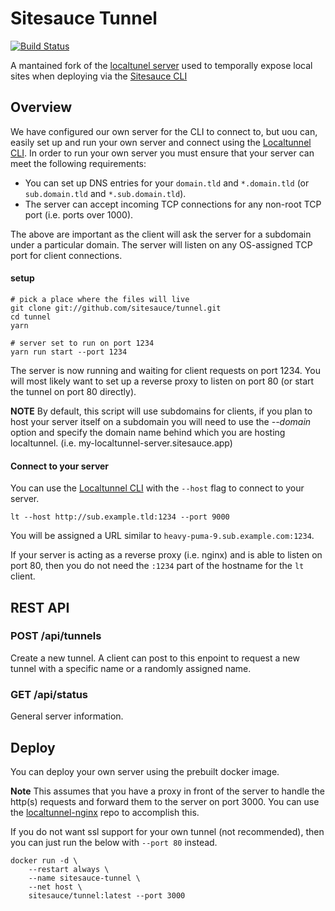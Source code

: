 # Sitesauce Tunnel

[![Build Status](https://travis-ci.org/sitesauce/tunnel.svg?branch=master)](https://travis-ci.org/sitesauce/tunnel)

A mantained fork of the [localtunel server](https://github.com/localtunnel/server) used to temporally expose local sites when deploying via the [Sitesauce CLI](https://github.com/sitesauce/cli)

## Overview

We have configured our own server for the CLI to connect to, but uou can, easily set up and run your own server and connect using the [Localtunnel CLI](https://github.com/localtunnel/localtunnel). In order to run your own server you must ensure that your server can meet the following requirements:

* You can set up DNS entries for your `domain.tld` and `*.domain.tld` (or `sub.domain.tld` and `*.sub.domain.tld`).
* The server can accept incoming TCP connections for any non-root TCP port (i.e. ports over 1000).

The above are important as the client will ask the server for a subdomain under a particular domain. The server will listen on any OS-assigned TCP port for client connections.

#### setup

```shell
# pick a place where the files will live
git clone git://github.com/sitesauce/tunnel.git
cd tunnel
yarn

# server set to run on port 1234
yarn run start --port 1234
```

The server is now running and waiting for client requests on port 1234. You will most likely want to set up a reverse proxy to listen on port 80 (or start the tunnel on port 80 directly).

**NOTE** By default, this script will use subdomains for clients, if you plan to host your server itself on a subdomain you will need to use the _--domain_ option and specify the domain name behind which you are hosting localtunnel. (i.e. my-localtunnel-server.sitesauce.app)

#### Connect to your server

You can use the [Localtunnel CLI](https://github.com/localtunnel/localtunnel) with the `--host` flag to connect to your server.

```shell
lt --host http://sub.example.tld:1234 --port 9000
```

You will be assigned a URL similar to `heavy-puma-9.sub.example.com:1234`.

If your server is acting as a reverse proxy (i.e. nginx) and is able to listen on port 80, then you do not need the `:1234` part of the hostname for the `lt` client.

## REST API

### POST /api/tunnels

Create a new tunnel. A client can post to this enpoint to request a new tunnel with a specific name or a randomly assigned name.

### GET /api/status

General server information.

## Deploy

You can deploy your own server using the prebuilt docker image.

**Note** This assumes that you have a proxy in front of the server to handle the http(s) requests and forward them to the server on port 3000. You can use the [localtunnel-nginx](https://github.com/localtunnel/nginx) repo to accomplish this.

If you do not want ssl support for your own tunnel (not recommended), then you can just run the below with `--port 80` instead.

```
docker run -d \
    --restart always \
    --name sitesauce-tunnel \
    --net host \
    sitesauce/tunnel:latest --port 3000
```
